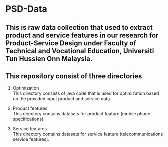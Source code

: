 # PSD-Data

## This is raw data collection that used to extract product and service features in our research for Product-Service Design under Faculty of Technical and Vocational Education, Universiti Tun Hussien Onn Malaysia.

## This repository consist of three directories
1.  Optimization <br>
    This directory consists of java code that is used for optimization based on the provided input product and service data.

2.  Product features <br>
    This directory contains datasets for product feature (mobile phone specifications).

3.  Service features <br>
    This directory contains datasets for service feature (telecommunications service features).
